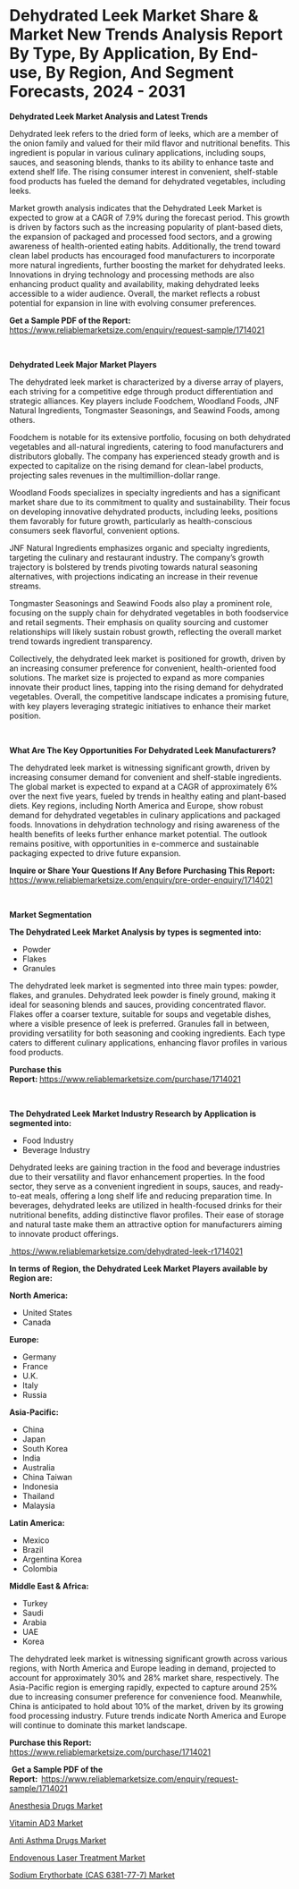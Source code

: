<p><h1>Dehydrated Leek Market Share & Market New Trends Analysis Report By Type, By Application, By End-use, By Region, And Segment Forecasts, 2024 - 2031</h1></p><p><strong>Dehydrated Leek Market Analysis and Latest Trends</strong></p>
<p><p>Dehydrated leek refers to the dried form of leeks, which are a member of the onion family and valued for their mild flavor and nutritional benefits. This ingredient is popular in various culinary applications, including soups, sauces, and seasoning blends, thanks to its ability to enhance taste and extend shelf life. The rising consumer interest in convenient, shelf-stable food products has fueled the demand for dehydrated vegetables, including leeks.</p><p>Market growth analysis indicates that the Dehydrated Leek Market is expected to grow at a CAGR of 7.9% during the forecast period. This growth is driven by factors such as the increasing popularity of plant-based diets, the expansion of packaged and processed food sectors, and a growing awareness of health-oriented eating habits. Additionally, the trend toward clean label products has encouraged food manufacturers to incorporate more natural ingredients, further boosting the market for dehydrated leeks. Innovations in drying technology and processing methods are also enhancing product quality and availability, making dehydrated leeks accessible to a wider audience. Overall, the market reflects a robust potential for expansion in line with evolving consumer preferences.</p></p>
<p><strong>Get a Sample PDF of the Report:&nbsp;</strong> <a href="https://www.reliablemarketsize.com/enquiry/request-sample/1714021?utm_campaign=1398&utm_medium=2&utm_source=Github&utm_content=ia&utm_term=22102024&utm_id=dehydrated-leek">https://www.reliablemarketsize.com/enquiry/request-sample/1714021</a></p>
<p>&nbsp;</p>
<p><strong>Dehydrated Leek Major Market Players</strong></p>
<p><p>The dehydrated leek market is characterized by a diverse array of players, each striving for a competitive edge through product differentiation and strategic alliances. Key players include Foodchem, Woodland Foods, JNF Natural Ingredients, Tongmaster Seasonings, and Seawind Foods, among others.</p><p>Foodchem is notable for its extensive portfolio, focusing on both dehydrated vegetables and all-natural ingredients, catering to food manufacturers and distributors globally. The company has experienced steady growth and is expected to capitalize on the rising demand for clean-label products, projecting sales revenues in the multimillion-dollar range.</p><p>Woodland Foods specializes in specialty ingredients and has a significant market share due to its commitment to quality and sustainability. Their focus on developing innovative dehydrated products, including leeks, positions them favorably for future growth, particularly as health-conscious consumers seek flavorful, convenient options.</p><p>JNF Natural Ingredients emphasizes organic and specialty ingredients, targeting the culinary and restaurant industry. The company’s growth trajectory is bolstered by trends pivoting towards natural seasoning alternatives, with projections indicating an increase in their revenue streams.</p><p>Tongmaster Seasonings and Seawind Foods also play a prominent role, focusing on the supply chain for dehydrated vegetables in both foodservice and retail segments. Their emphasis on quality sourcing and customer relationships will likely sustain robust growth, reflecting the overall market trend towards ingredient transparency.</p><p>Collectively, the dehydrated leek market is positioned for growth, driven by an increasing consumer preference for convenient, health-oriented food solutions. The market size is projected to expand as more companies innovate their product lines, tapping into the rising demand for dehydrated vegetables. Overall, the competitive landscape indicates a promising future, with key players leveraging strategic initiatives to enhance their market position.</p></p>
<p>&nbsp;</p>
<p><strong>What Are The Key Opportunities For Dehydrated Leek Manufacturers?</strong></p>
<p><p>The dehydrated leek market is witnessing significant growth, driven by increasing consumer demand for convenient and shelf-stable ingredients. The global market is expected to expand at a CAGR of approximately 6% over the next five years, fueled by trends in healthy eating and plant-based diets. Key regions, including North America and Europe, show robust demand for dehydrated vegetables in culinary applications and packaged foods. Innovations in dehydration technology and rising awareness of the health benefits of leeks further enhance market potential. The outlook remains positive, with opportunities in e-commerce and sustainable packaging expected to drive future expansion.</p></p>
<p><strong>Inquire or Share Your Questions If Any Before Purchasing This Report:</strong> <a href="https://www.reliablemarketsize.com/enquiry/pre-order-enquiry/1714021?utm_campaign=1398&utm_medium=2&utm_source=Github&utm_content=ia&utm_term=22102024&utm_id=dehydrated-leek">https://www.reliablemarketsize.com/enquiry/pre-order-enquiry/1714021</a></p>
<p>&nbsp;</p>
<p><strong>Market Segmentation</strong></p>
<p><strong>The Dehydrated Leek Market Analysis by types is segmented into:</strong></p>
<p><ul><li>Powder</li><li>Flakes</li><li>Granules</li></ul></p>
<p><p>The dehydrated leek market is segmented into three main types: powder, flakes, and granules. Dehydrated leek powder is finely ground, making it ideal for seasoning blends and sauces, providing concentrated flavor. Flakes offer a coarser texture, suitable for soups and vegetable dishes, where a visible presence of leek is preferred. Granules fall in between, providing versatility for both seasoning and cooking ingredients. Each type caters to different culinary applications, enhancing flavor profiles in various food products.</p></p>
<p><strong>Purchase this Report:&nbsp;</strong><a href="https://www.reliablemarketsize.com/purchase/1714021?utm_campaign=1398&utm_medium=2&utm_source=Github&utm_content=ia&utm_term=22102024&utm_id=dehydrated-leek">https://www.reliablemarketsize.com/purchase/1714021</a></p>
<p>&nbsp;</p>
<p><strong>The Dehydrated Leek Market Industry Research by Application is segmented into:</strong></p>
<p><ul><li>Food Industry</li><li>Beverage Industry</li></ul></p>
<p><p>Dehydrated leeks are gaining traction in the food and beverage industries due to their versatility and flavor enhancement properties. In the food sector, they serve as a convenient ingredient in soups, sauces, and ready-to-eat meals, offering a long shelf life and reducing preparation time. In beverages, dehydrated leeks are utilized in health-focused drinks for their nutritional benefits, adding distinctive flavor profiles. Their ease of storage and natural taste make them an attractive option for manufacturers aiming to innovate product offerings.</p></p>
<p><a href="https://www.reliablemarketsize.com/dehydrated-leek-r1714021?utm_campaign=1398&utm_medium=2&utm_source=Github&utm_content=ia&utm_term=22102024&utm_id=dehydrated-leek">&nbsp;https://www.reliablemarketsize.com/dehydrated-leek-r1714021</a></p>
<p><strong>In terms of Region, the Dehydrated Leek Market Players available by Region are:</strong></p>
<p>
    <p> <strong> North America: </strong>
        <ul>
            <li>United States</li>
            <li>Canada</li>
        </ul>
        </p> 
    <p> <strong> Europe: </strong>
        <ul>
            <li>Germany</li>
            <li>France</li>
            <li>U.K.</li>
            <li>Italy</li>
            <li>Russia</li>
        </ul>
        </p> 
    <p> <strong> Asia-Pacific: </strong>
        <ul>
            <li>China</li>
            <li>Japan</li>
            <li>South Korea</li>
            <li>India</li>
            <li>Australia</li>
            <li>China Taiwan</li>
            <li>Indonesia</li>
            <li>Thailand</li>
            <li>Malaysia</li>
        </ul>
        </p> 
    <p> <strong> Latin America: </strong>
        <ul>
            <li>Mexico</li>
            <li>Brazil</li>
            <li>Argentina Korea</li>
            <li>Colombia</li>
        </ul>
        </p> 
    <p> <strong> Middle East & Africa: </strong>
        <ul>
            <li>Turkey</li>
            <li>Saudi</li>
            <li>Arabia</li>
            <li>UAE</li>
            <li>Korea</li>
        </ul>
    </p>
    </p>
<p><p>The dehydrated leek market is witnessing significant growth across various regions, with North America and Europe leading in demand, projected to account for approximately 30% and 28% market share, respectively. The Asia-Pacific region is emerging rapidly, expected to capture around 25% due to increasing consumer preference for convenience food. Meanwhile, China is anticipated to hold about 10% of the market, driven by its growing food processing industry. Future trends indicate North America and Europe will continue to dominate this market landscape.</p></p>
<p><strong>Purchase this Report: </strong><a href="https://www.reliablemarketsize.com/purchase/1714021?utm_campaign=1398&utm_medium=2&utm_source=Github&utm_content=ia&utm_term=22102024&utm_id=dehydrated-leek">https://www.reliablemarketsize.com/purchase/1714021</a></p>
<p>&nbsp;<strong>Get a Sample PDF of the Report:&nbsp;&nbsp;</strong><a href="https://www.reliablemarketsize.com/enquiry/request-sample/1714021?utm_campaign=1398&utm_medium=2&utm_source=Github&utm_content=ia&utm_term=22102024&utm_id=dehydrated-leek">https://www.reliablemarketsize.com/enquiry/request-sample/1714021</a></p>
<p><strong></strong></p>
<p><p><a href="https://www.linkedin.com/pulse/future-anesthesia-drugs-market-global-forecast-trends-ltftc?utm_campaign=1398&utm_medium=2&utm_source=Github&utm_content=ia&utm_term=22102024&utm_id=dehydrated-leek">Anesthesia Drugs Market</a></p><p><a href="https://github.com/brunafxh5tru/Market-Research-Report-List-1/blob/main/vitamin-ad3-market.md?utm_campaign=1398&utm_medium=2&utm_source=Github&utm_content=ia&utm_term=22102024&utm_id=dehydrated-leek">Vitamin AD3 Market</a></p><p><a href="https://www.linkedin.com/pulse/anti-asthma-drugs-market-matrix-applications-types-k2imc?utm_campaign=1398&utm_medium=2&utm_source=Github&utm_content=ia&utm_term=22102024&utm_id=dehydrated-leek">Anti Asthma Drugs Market</a></p><p><a href="https://www.linkedin.com/pulse/global-endovenous-laser-treatment-market-analysis-trends-lzsfe?utm_campaign=1398&utm_medium=2&utm_source=Github&utm_content=ia&utm_term=22102024&utm_id=dehydrated-leek">Endovenous Laser Treatment Market</a></p><p><a href="https://github.com/kaceycoody4m/Market-Research-Report-List-1/blob/main/sodium-erythorbate-cas-6381-77-7-market.md?utm_campaign=1398&utm_medium=2&utm_source=Github&utm_content=ia&utm_term=22102024&utm_id=dehydrated-leek">Sodium Erythorbate (CAS 6381-77-7) Market</a></p></p>